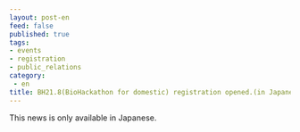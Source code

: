 ```yaml
---
layout: post-en
feed: false
published: true
tags:
- events
- registration
- public_relations
category:
 - en
title: BH21.8(BioHackathon for domestic) registration opened.(in Japanese)
---
```

This news is only available in Japanese.
